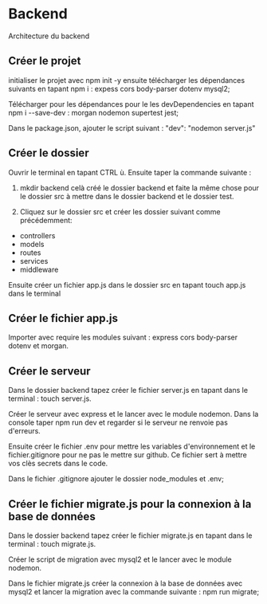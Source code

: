 # Backend

Architecture du backend

## Créer le projet
initialiser le projet avec npm init -y
ensuite télécharger les dépendances suivants en tapant npm i :
expess cors body-parser dotenv mysql2;

Télécharger pour les dépendances pour le les devDependencies en tapant npm i --save-dev : morgan nodemon supertest jest;

Dans le package.json, ajouter le script suivant :
"dev": "nodemon server.js"

## Créer le dossier 
Ouvrir le terminal en tapant CTRL ù. Ensuite taper la commande suivante :

1. mkdir backend celà créé le dossier backend et faite la même chose pour le dossier src à mettre dans le dossier backend et le dossier test.

2. Cliquez sur le dossier src et créer les dossier suivant comme précédemment:

- controllers
- models
- routes
- services 
- middleware

Ensuite créer un fichier app.js dans le dossier src en tapant touch app.js dans le terminal

## Créer le fichier app.js
Importer avec require les modules suivant :
express cors body-parser dotenv et morgan.

## Créer le serveur 
Dans le dossier backend tapez créer le fichier server.js en tapant dans le terminal : touch server.js.

Créer le serveur avec express et le lancer avec le module nodemon. 
Dans la console taper npm run dev et regarder si le serveur ne renvoie pas d'erreurs.

Ensuite créer le fichier .env pour mettre les variables d'environnement et le fichier.gitignore pour ne pas le mettre sur github. 
Ce fichier sert à mettre vos clès secrets dans le code.

Dans le fichier .gitignore ajouter le dossier node_modules et .env;

## Créer le fichier migrate.js pour la connexion à la base de données
Dans le dossier backend tapez créer le fichier migrate.js en tapant dans le terminal : touch migrate.js.

Créer le script de migration avec mysql2 et le lancer avec le module nodemon.

Dans le fichier migrate.js créer la connexion à la base de données avec mysql2 et lancer la migration avec la commande suivante : npm run migrate;

